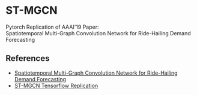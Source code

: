 # ST-MGCN
Pytorch Replication of AAAI'19 Paper: <br>
Spatiotemporal Multi-Graph Convolution Network for Ride-Hailing Demand Forecasting

## References
* [Spatiotemporal Multi-Graph Convolution Network for Ride-Hailing Demand Forecasting](https://ojs.aaai.org/index.php/AAAI/article/view/4247)
* [ST-MGCN Tensorflow Replication](https://github.com/SkrLamei/2019-ZJU_SummerResearch)
